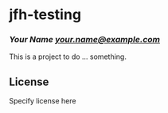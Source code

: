 # jfh-testing
### _Your Name <your.name@example.com>_

This is a project to do ... something.

## License

Specify license here

